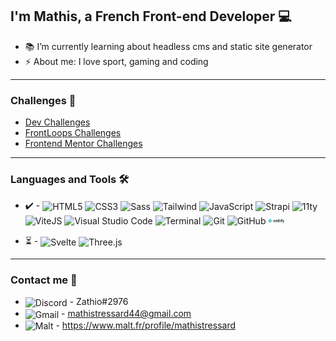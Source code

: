 ## I'm Mathis, a French Front-end Developer 💻

- 📚 I’m currently learning about headless cms and static site generator
- ⚡ About me: I love sport, gaming and coding

---

### Challenges 📝

- [Dev Challenges](https://github.com/zathio/dev-challenges)    
- [FrontLoops Challenges](https://github.com/zathio/frontloops-challenges)     
- [Frontend Mentor Challenges](https://github.com/zathio/frontendmentor-challenges)   

---

### Languages and Tools 🛠️

- ✔️ - <img align="center" alt="HTML5" title="HTML" width="26px" src="https://raw.githubusercontent.com/gilbarbara/logos/e0babf54f7ac9127942111bf177f549b709a60be/logos/html-5.svg" /> <img align="center" alt="CSS3" title="CSS" width="26px" src="https://raw.githubusercontent.com/gilbarbara/logos/e0babf54f7ac9127942111bf177f549b709a60be/logos/css-3.svg" /> <img align="center" alt="Sass" title="Sass" width="26px" src="https://raw.githubusercontent.com/gilbarbara/logos/e0babf54f7ac9127942111bf177f549b709a60be/logos/sass.svg" /> <img align="center" alt="Tailwind" title="Tailwind" width="26px" src="https://raw.githubusercontent.com/gilbarbara/logos/e0babf54f7ac9127942111bf177f549b709a60be/logos/tailwindcss-icon.svg" /> <img align="center" alt="JavaScript" title="Javascript" width="26px" src="https://raw.githubusercontent.com/gilbarbara/logos/e0babf54f7ac9127942111bf177f549b709a60be/logos/javascript.svg" /> <img align="center" alt="Strapi" title="Strapi" width="26px" src="https://raw.githubusercontent.com/gilbarbara/logos/f4c8e8b933aa80ce83b6d6d387e016bf4cb4e376/logos/strapi-icon.svg" /> <img align="center" alt="11ty" title="Eleventy" width="26px" src="https://camo.githubusercontent.com/5189518a02b621b89a69c57b34db98b0ce18686e842ab79d49ef14a9e0d33d8b/68747470733a2f2f7777772e313174792e6465762f696d672f6c6f676f2d6769746875622e706e67" /> <img align="center" alt="ViteJS" title="ViteJS" width="26px" src="https://raw.githubusercontent.com/gilbarbara/logos/f4c8e8b933aa80ce83b6d6d387e016bf4cb4e376/logos/vitejs.svg" /> <img align="center" alt="Visual Studio Code" title="VS Code" width="26px" src="https://raw.githubusercontent.com/gilbarbara/logos/e0babf54f7ac9127942111bf177f549b709a60be/logos/visual-studio-code.svg" /> <img align="center" alt="Terminal" title="Terminal" width="26px" src="https://raw.githubusercontent.com/gilbarbara/logos/e0babf54f7ac9127942111bf177f549b709a60be/logos/terminal.svg" /> <img align="center" alt="Git" title="Git" width="26px" src="https://raw.githubusercontent.com/gilbarbara/logos/e0babf54f7ac9127942111bf177f549b709a60be/logos/git-icon.svg" /> <img align="center" alt="GitHub" title="Github" width="26px" src="https://raw.githubusercontent.com/gilbarbara/logos/e0babf54f7ac9127942111bf177f549b709a60be/logos/github-icon.svg" /> <img align="center" alt="Netlify" title="Netlify" width="26px" src="https://raw.githubusercontent.com/gilbarbara/logos/e0babf54f7ac9127942111bf177f549b709a60be/logos/netlify.svg" />

- ⏳ - <img align="center" alt="Svelte" title="Svelte" width="26px" src="https://raw.githubusercontent.com/gilbarbara/logos/e0babf54f7ac9127942111bf177f549b709a60be/logos/svelte-icon.svg" /> <img align="center" alt="Three.js" title="Three.js" width="26px" src="https://svgshare.com/i/c4v.svg" />

---

### Contact me 💬

- <img align="center" alt="Discord" title="Discord" width="26px" src="https://raw.githubusercontent.com/gilbarbara/logos/e0babf54f7ac9127942111bf177f549b709a60be/logos/discord.svg" /> - Zathio#2976   
- <img align="center" alt="Gmail" title="Email" width="26px" src="https://raw.githubusercontent.com/gilbarbara/logos/e0babf54f7ac9127942111bf177f549b709a60be/logos/google-gmail.svg" /> - mathistressard44@gmail.com
- <img align="center" alt="Malt" title="Malt" width="26px" src="https://i.imgur.com/1iRyCJx.png" /> - https://www.malt.fr/profile/mathistressard
